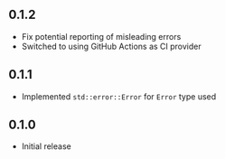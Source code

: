 0.1.2
-----
- Fix potential reporting of misleading errors
- Switched to using GitHub Actions as CI provider


0.1.1
-----
- Implemented `std::error::Error` for `Error` type used


0.1.0
-----
- Initial release
